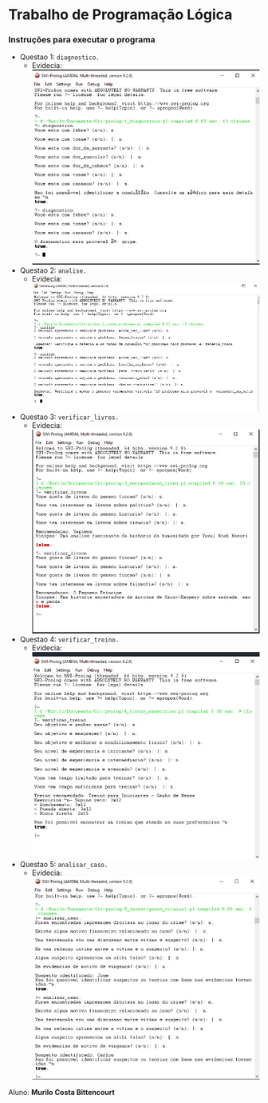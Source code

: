 # Trabalho  de Programação Lógica

### Instruções para executar o programa
- Questao 1: `diagnostico.`
    - Evidecia:<br>
    ![Evidencia](./evidencias/questao_1.png)
- Questao 2: `analise.`
    - Evidecia:<br>
    ![Evidencia](./evidencias/questao_2.png)
- Questao 3: `verificar_livros.`
    - Evidecia:<br>
    ![Evidencia](./evidencias/questao_3.png)
- Questao 4: `verificar_treino.`
    - Evidecia:<br>
    ![Evidencia](./evidencias/questao_4.png)
- Questao 5: `analisar_caso.`
    - Evidecia:<br>
    ![Evidencia](./evidencias/questao_5.png)

Aluno: **Murilo Costa Bittencourt**